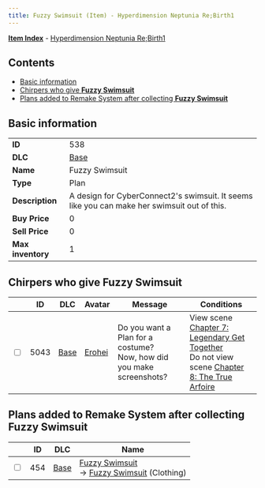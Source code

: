 ```yaml
---
title: Fuzzy Swimsuit (Item) - Hyperdimension Neptunia Re;Birth1
---
```


[**Item Index**](/neptunia/rb1/item/index.html) - [Hyperdimension Neptunia Re;Birth1](/neptunia/rb1)

## Contents

- [Basic information](#basic-information)
- [Chirpers who give **Fuzzy Swimsuit**](#chirpers-who-give-fuzzy-swimsuit)
- [Plans added to Remake System after collecting **Fuzzy Swimsuit**](#plans-added-to-remake-system-after-collecting-fuzzy-swimsuit)
## Basic information

|   |   |
| -- | -- |
| **ID** | 538 |
| **DLC** | [Base](/neptunia/rb1/dlc/1-base.html) |
| **Name** | Fuzzy Swimsuit |
| **Type** | Plan |
| **Description** | A design for CyberConnect2's swimsuit. It seems like you can make her swimsuit out of this. |
| **Buy Price** | 0 |
| **Sell Price** | 0 |
| **Max inventory** | 1 |


## Chirpers who give **Fuzzy Swimsuit**

|    | ID | DLC | Avatar | Message | Conditions |
| -- | -- | --- | ------ | ------- | ---------- |
| <input type="checkbox" id="rb1-chirper-event-1-5043" class="trackbox" /> | 5043 | [Base](/neptunia/rb1/dlc/1-base.html) | [Erohei](/neptunia/rb1/undefined/1-222-erohei.html) | Do you want a Plan for a costume?<br />Now, how did you make screenshots? | View scene [Chapter 7: Legendary Get Together](/neptunia/rb1/scene/1-726-chapter-7-legendary-get-together.html)<br />Do not view scene [Chapter 8: The True Arfoire](/neptunia/rb1/scene/1-807-chapter-8-the-true-arfoire.html) |


## Plans added to Remake System after collecting **Fuzzy Swimsuit**

|    | ID | DLC | Name |
| -- | -- | --- | ---- |
| <input type="checkbox" id="rb1-remake-1-454" class="trackbox" /> | 454 | [Base](/neptunia/rb1/dlc/1-base.html) | [Fuzzy Swimsuit](/neptunia/rb1/remake/1-454-fuzzy-swimsuit.html)<br /> → [Fuzzy Swimsuit](/neptunia/rb1/item/1-2932-fuzzy-swimsuit.html) (Clothing) |

